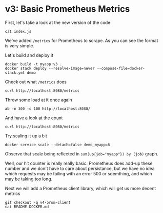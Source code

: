 # v3: Basic Prometheus Metrics

First, let's take a look at the new version of the code
```
cat index.js
```

We've added `/metrics` for Prometheus to scrape. As you can see the format is very simple.

Let's build and deploy it
```
docker build -t myapp:v3 .
docker stack deploy --resolve-image=never --compose-file=docker-stack.yml demo
```

Check out what `/metrics` does
```
curl http://localhost:8080/metrics
```

Throw some load at it once again
```
ab -n 300 -c 100 http://localhost:8080/
```

And have a look at the count
```
curl http://localhost:8080/metrics
```

Try scaling it up a bit
```
docker service scale --detach=false demo_myapp=6
```

Observe that scale being reflected in `sum(up{job="myapp"}) by (job)` graph.

Well, our hit counter is really really basic. Prometheus does add-up these number and we don't have to
care about persistance, but we have no idea which requests may be failing with an error 500 or soemthing,
and which may be taking too long.

Next we will add a Prometheus client library, which will get us more decent metrics
```
git checkout -q v4-prom-client
cat README.DOCKER.md
```

